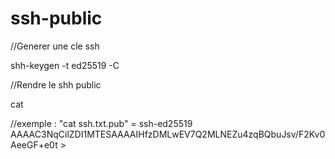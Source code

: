# ssh-public
//Generer une cle ssh

shh-keygen -t ed25519 -C <adresse mail>

//Rendre le shh public

cat <nom du fichier ou se situe la cle>

//exemple : "cat ssh.txt.pub" = ssh-ed25519 AAAAC3NqCilZDI1MTESAAAAIHfzDMLwEV7Q2MLNEZu4zqBQbuJsv/F2Kv0AeeGF+e0t <adresse mail>> 
